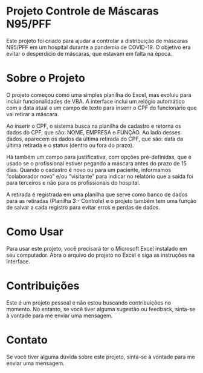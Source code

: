 # Projeto Controle de Máscaras N95/PFF
Este projeto foi criado para ajudar a controlar a distribuição de máscaras N95/PFF em um hospital durante a pandemia de COVID-19. O objetivo era evitar o desperdício de máscaras, que estavam em falta na época.

# Sobre o Projeto
O projeto começou como uma simples planilha do Excel, mas evoluiu para incluir funcionalidades de VBA. A interface inclui um relógio automático com a data atual e um campo de texto para inserir o CPF do funcionário que vai retirar a máscara.

Ao inserir o CPF, o sistema busca na planilha de cadastro e retorna os dados do CPF, que são: NOME, EMPRESA e FUNÇÃO. Ao lado desses dados, aparecem os dados da última retirada do CPF, que são: data da última retirada e o status (dentro ou fora do prazo).

Há também um campo para justificativa, com opções pré-definidas, que é usado se o profissional estiver pegando a máscara antes do prazo de 15 dias. Quando o cadastro é novo ou para um paciente, informamos “colaborador novo” e/ou “visitante” para indicar no relatório que a saída foi para terceiros e não para os profissionais do hospital.

A retirada é registrada em uma planilha que serve como banco de dados para as retiradas (Planilha 3 - Controle) e o projeto também tem uma função de salvar a cada registro para evitar erros e perdas de dados.

# Como Usar
Para usar este projeto, você precisará ter o Microsoft Excel instalado em seu computador. Abra o arquivo do projeto no Excel e siga as instruções na interface.

# Contribuições
Este é um projeto pessoal e não estou buscando contribuições no momento. No entanto, se você tiver alguma sugestão ou feedback, sinta-se à vontade para me enviar uma mensagem.

# Contato
Se você tiver alguma dúvida sobre este projeto, sinta-se à vontade para me enviar uma mensagem.
